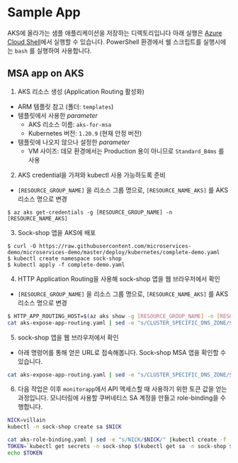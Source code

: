# Sample App #

AKS에 올라가는 샘플 애플리케이션을 저장하는 디렉토리입니다
아래 실행은 [Azure Cloud Shell](https://shell.azure.com)에서 실행할 수 있습니다. PowerShell 환경에서 쉘 스크립트를 실행시에는 `bash` 를 실행하여 사용합니다.
## MSA app on AKS

1. AKS 리소스 생성 (Application Routing 활성화)
- ARM 템플릿 참고 (폴더: `templates`)
- 템플릿에서 사용한 *parameter*
  - AKS 리소스 이름: `aks-for-msa`
  - Kubernetes 버전: `1.20.9` (현재 안정 버전)
- 템플릿에 나오지 않으나 설정한 *parameter*
  - VM 사이즈: 데모 환경에서는 Production 용이 아니므로 `Standard_B4ms` 를 사용

2. AKS credential을 가져와 kubectl 사용 가능하도록 준비
- `[RESOURCE_GROUP_NAME]` 을 리소스 그룹 명으로, `[RESOURCE_NAME_AKS]` 를 AKS 리소스 명으로 변경 
```
$ az aks get-credentials -g [RESOURCE_GROUP_NAME] -n [RESOURCE_NAME_AKS]
```

3. Sock-shop 앱을 AKS에 배포
```
$ curl -O https://raw.githubusercontent.com/microservices-demo/microservices-demo/master/deploy/kubernetes/complete-demo.yaml
$ kubectl create namespace sock-shop
$ kubectl apply -f complete-demo.yaml
```

4. HTTP Application Routing을 사용해 sock-shop 앱을 웹 브라우저에서 확인
- `[RESOURCE_GROUP_NAME]` 을 리소스 그룹 명으로, `[RESOURCE_NAME_AKS]` 를 AKS 리소스 명으로 변경 

```bash
$ HTTP_APP_ROUTING_HOST=$(az aks show -g [RESOURCE_GROUP_NAME] -n [RESOURCE_NAME_AKS] --query addonProfiles.httpApplicationRouting.config.HTTPApplicationRoutingZoneName -o tsv)
cat aks-expose-app-routing.yaml | sed -e "s/CLUSTER_SPECIFIC_DNS_ZONE/$HTTP_APP_ROUTING_HOST/" | kubectlapply -f -
```

5. sock-shop 앱을 웹 브라우저에서 확인
- 아래 명령어를 통해 얻은 URL로 접속해봅니다. Sock-shop MSA 앱을 확인할 수 있습니다.
```bash
cat aks-expose-app-routing.yaml | sed -e "s/CLUSTER_SPECIFIC_DNS_ZONE/$HTTP_APP_ROUTING_HOST/" | grep host | awk '{print "http://"$3}'
```

6. 다음 작업은 이후 `monitorapp`에서 API 액세스할 때 사용하기 위한 토큰 값을 얻는 과정입니다. 모니터링에 사용할 쿠버네티스 SA 계정을 만들고 role-binding을 수행합니다.
```bash
NICK=villain
kubectl -n sock-shop create sa $NICK

cat aks-role-binding.yaml | sed -e "s/NICK/$NICK/" |kubectl create -f -
TOKEN=`kubectl get secrets -n sock-shop $(kubectl get sa -n sock-shop $NICK -o jsonpath="{.secrets[0].name}") -o jsonpath="{.data.token}" | base64 -d`
echo $TOKEN
```

